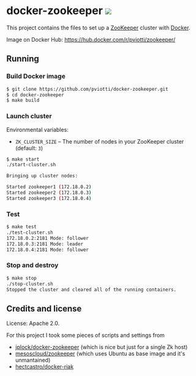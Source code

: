 # docker-zookeeper [![](https://images.microbadger.com/badges/image/pviotti/zookeeper.svg)](https://microbadger.com/images/pviotti/zookeeper)

This project contains the files to set up a [ZooKeeper](https://zookeeper.apache.org/) cluster with [Docker](http://docker.io).

Image on Docker Hub: https://hub.docker.com/r/pviotti/zookeeper/

## Running

### Build Docker image

```bash
$ git clone https://github.com/pviotti/docker-zookeeper.git
$ cd docker-zookeeper
$ make build
```

### Launch cluster

Environmental variables:

- `ZK_CLUSTER_SIZE` – The number of nodes in your ZooKeeper cluster
  (default: `3`)
 
```bash
$ make start
./start-cluster.sh

Bringing up cluster nodes:

Started zookeeper1 (172.18.0.2)
Started zookeeper2 (172.18.0.3)
Started zookeeper3 (172.18.0.4)
```

### Test

```bash
$ make test
./test-cluster.sh
172.18.0.2:2181 Mode: follower
172.18.0.3:2181 Mode: leader
172.18.0.4:2181 Mode: follower
```

### Stop and destroy

```bash
$ make stop
./stop-cluster.sh
Stopped the cluster and cleared all of the running containers.
```

## Credits and license

License: Apache 2.0.  

For this project I took some pieces of scripts and settings from

 - [jplock/docker-zookeeper](https://github.com/jplock/docker-zookeeper) (which is nice but just for a single Zk host)
 - [mesoscloud/zookeeper](https://github.com/mesoscloud/zookeeper) (which uses Ubuntu as base image and it's unmantained)
 - [hectcastro/docker-riak](https://github.com/hectcastro/docker-riak)

